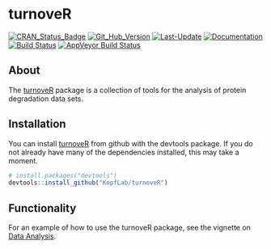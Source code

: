 
<!-- README.md is generated from README.Rmd. Please edit that file -->
turnoveR
========

[![CRAN\_Status\_Badge](http://www.r-pkg.org/badges/version/turnoveR)](https://cran.r-project.org/package=turnoveR) [![Git\_Hub\_Version](https://img.shields.io/badge/GitHub-0.1.0.9000-orange.svg?style=flat-square)](/commits) [![Last-Update](https://img.shields.io/badge/updated-2018--02--26-yellowgreen.svg)](/commits) [![Documentation](https://img.shields.io/badge/docs-online-green.svg)](https://kopflab.github.io/turnoveR/) [![Build Status](https://travis-ci.org/KopfLab/turnoveR.svg?branch=master)](https://travis-ci.org/KopfLab/turnoveR) [![AppVeyor Build Status](https://ci.appveyor.com/api/projects/status/github/KopfLab/turnoveR?branch=master&svg=true)](https://ci.appveyor.com/project/KopfLab/turnoveR)

About
-----

The [turnoveR](https://kopflab.github.io/turnoveR/) package is a collection of tools for the analysis of protein degradation data sets.

Installation
------------

You can install [turnoveR](https://kopflab.github.io/turnoveR/) from github with the devtools package. If you do not already have many of the dependencies installed, this may take a moment.

``` r
# install.packages("devtools") 
devtools::install_github("KopfLab/turnoveR")
```

Functionality
-------------

For an example of how to use the turnoveR package, see the vignette on [Data Analysis](https://kopflab.github.io/turnoveR/articles/analysis_demo.html).
